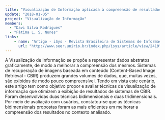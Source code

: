```yaml
---
title: "Visualização de Informação aplicada à compreensão de resultados de Recuperação de Imagens Baseada em Conteúdo"
update: "2018-01-05"
project: "Visualização de Informação"
members:
  - "Davi Silva Rodrigues"
  - "Fátima L. S. Nunes"
links:
    - name: "Artigo - iSys - Revista Brasileira de Sistemas de Informação"
      url: "http://www.seer.unirio.br/index.php/isys/article/view/2419"
---
```


A Visualização de Informação se propõe a representar dados abstratos graficamente, de modo a melhorar a compreensão dos mesmos. Sistemas de recuperação de imagens baseada em conteúdo (Content-Based Image Retrieval - CBIR) produzem grandes volumes de dados, que, muitas vezes, são exibidos de modo pouco compreensível. Tendo em vista este cenário, este artigo tem como objetivo propor e avaliar técnicas de visualização de informação que otimizem a exibição de resultados de sistemas de CBIR. Foram desenvolvidas duas técnicas bidimensionais e duas tridimensionais. Por meio de avaliação com usuários, constatou-se que as técnicas bidimensionais propostas foram as mais eficientes em melhorar a compreensão dos resultados no contexto analisado.

